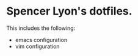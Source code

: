 # Spencer Lyon's dotfiles.
  This includes the following:
  - emacs configuration
  - vim configuration
